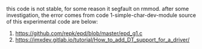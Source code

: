 this code is not stable, for some reason it segfault on rmmod. after some investigation, the error comes from code 1-simple-char-dev-module
source of this experimental code are below:
  1) https://github.com/repk/epd/blob/master/epd_g1.c
  2) https://imxdev.gitlab.io/tutorial/How_to_add_DT_support_for_a_driver/
